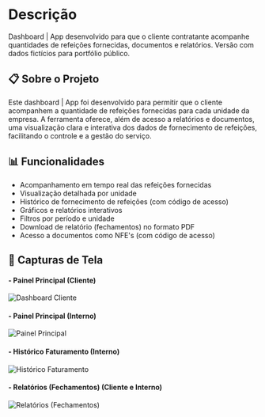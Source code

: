 # Descrição

Dashboard | App desenvolvido para que o cliente contratante acompanhe quantidades de refeições fornecidas, documentos e relatórios. Versão com dados fictícios para portfólio público. 

## 📋 Sobre o Projeto

Este dashboard | App foi desenvolvido para permitir que o cliente acompanhem a quantidade de refeições fornecidas para cada unidade da empresa. A ferramenta oferece, além de acesso a relatórios e documentos, uma visualização clara e interativa dos dados de fornecimento de refeições, facilitando o controle e a gestão do serviço. 

## 📊 Funcionalidades

- Acompanhamento em tempo real das refeições fornecidas
- Visualização detalhada por unidade
- Histórico de fornecimento de refeições (com código de acesso)
- Gráficos e relatórios interativos
- Filtros por período e unidade
- Download de relatório (fechamentos) no formato PDF
- Acesso a documentos como NFE's (com código de acesso)


## 📸 Capturas de Tela

#### - Painel Principal (Cliente)
![Dashboard Cliente](docs/elisa-agro-03.png)

#### - Painel Principal (Interno)
![Painel Principal](docs/elisa-agro-01.png)

#### - Histórico Faturamento (Interno)
![Histórico Faturamento](docs/elisa-agro-04.png)

#### - Relatórios (Fechamentos) (Cliente e Interno)
![Relatórios (Fechamentos)](docs/elisa-agro-02.png)

